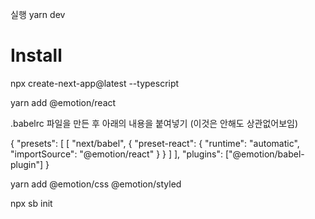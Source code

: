 실행 yarn dev

# Install

npx create-next-app@latest --typescript

yarn add @emotion/react

.babelrc 파일을 만든 후 아래의 내용을 붙여넣기 (이것은 안해도 상관없어보임)

{
  "presets": [
    [
      "next/babel",
      {
        "preset-react": {
          "runtime": "automatic",
          "importSource": "@emotion/react"
        }
      }
    ]
  ],
  "plugins": ["@emotion/babel-plugin"]
}

yarn add @emotion/css @emotion/styled

npx sb init